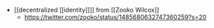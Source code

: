 - [[decentralized [[identity]]]] from [[Zooko Wilcox]]
    - https://twitter.com/zooko/status/1485680632747360259?s=20

